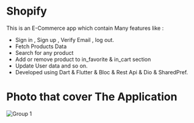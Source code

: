 # Shopify

This is an E-Commerce app which contain Many features like :

- Sign in , Sign up , Verify Email , log out.
- Fetch Products Data
- Search for any product
- Add or remove product to in_favorite & in_cart section
- Update User data and so on.
- Developed using Dart & Flutter & Bloc  & Rest Api & Dio & SharedPref.

# Photo that cover The Application

![Group 1](https://user-images.githubusercontent.com/101422982/230738491-3729fef5-79c6-4169-9529-e221d065df0c.png)
